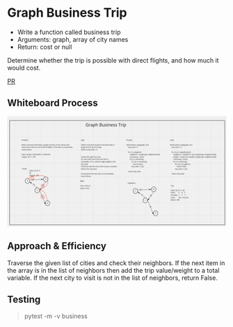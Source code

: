 # Graph Business Trip

- Write a function called business trip
- Arguments: graph, array of city names
- Return: cost or null

Determine whether the trip is possible with direct flights, and how much it would cost.

[PR]()

## Whiteboard Process

![whiteboard](graph_business_trip.png)

## Approach & Efficiency

Traverse the given list of cities and check their neighbors. If the next item in the array is in the list of neighbors then add the trip value/weight to a total variable. 
If the next city to visit is not in the list of neighbors, return False.

## Testing

> pytest -m -v business

